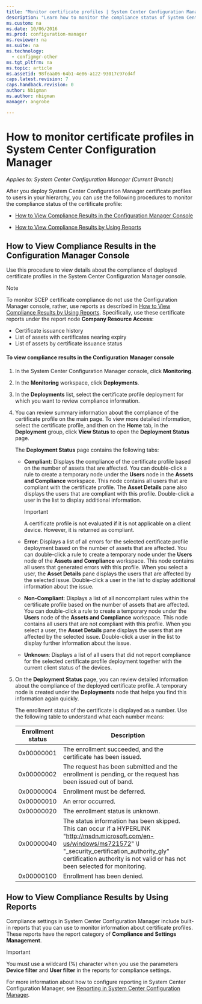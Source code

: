 ```yaml
---
title: "Monitor certificate profiles | System Center Configuration Manager"
description: "Learn how to monitor the compliance status of System Center Configuration Manager certificate profiles."
ms.custom: na
ms.date: 10/06/2016
ms.prod: configuration-manager
ms.reviewer: na
ms.suite: na
ms.technology:
  - configmgr-other
ms.tgt_pltfrm: na
ms.topic: article
ms.assetid: 98feaa06-64b1-4e86-a122-93017c97cd4f
caps.latest.revision: 7
caps.handback.revision: 0
author: Nbigmanms.author: nbigmanmanager: angrobe

---
```

# How to monitor certificate profiles in System Center Configuration Manager*Applies to: System Center Configuration Manager (Current Branch)*

After you deploy System Center Configuration Manager certificate profiles to users in your hierarchy, you can use the following procedures to monitor the compliance status of the certificate profile:  

-   [How to View Compliance Results in the Configuration Manager Console](#BKMK_console)  

-   [How to View Compliance Results by Using Reports](#BKMK_Reports)  

##  <a name="BKMK_console"></a> How to View Compliance Results in the Configuration Manager Console  
 Use this procedure to view details about the compliance of deployed certificate profiles in the System Center Configuration Manager console.  

> [!NOTE]  
>  To monitor SCEP certificate compliance  do not use the Configuration Manager console, rather, use reports as described in [How to View Compliance Results by Using Reports](#BKMK_Reports). Specifically, use these  certificate reports under the report node **Company Resource Access**:  
>   
>  -   Certificate issuance history  
> -   List of assets with certificates nearing expiry  
> -   List of assets by certificate issuance status  

#### To view compliance results in the Configuration Manager console  

1.  In the System Center Configuration Manager console, click **Monitoring**.  

2.  In the **Monitoring** workspace, click **Deployments**.  

3.  In the **Deployments** list, select the certificate profile deployment for which you want to review compliance information.  

4.  You can review summary information about the compliance of the certificate profile on the main page. To view more detailed information, select the certificate profile, and then on the **Home** tab, in the **Deployment** group, click **View Status** to open the **Deployment Status** page.  

     The **Deployment Status** page contains the following tabs:  

    -   **Compliant**: Displays the compliance of the certificate profile based on the number of assets that are affected. You can double-click a rule to create a temporary node under the **Users** node in the **Assets and Compliance** workspace. This node contains all users that are compliant with the certificate profile. The **Asset Details** pane also displays the users that are compliant with this profile. Double-click a user in the list to display additional information.  

        > [!IMPORTANT]  
        >  A certificate profile is not evaluated if it is not applicable on a client device. However, it is returned as compliant.  

    -   **Error**: Displays a list of all errors for the selected certificate profile deployment based on the number of assets that are affected. You can double-click a rule to create a temporary node under the **Users** node of the **Assets and Compliance** workspace. This node contains all users that generated errors with this profile. When you select a user, the **Asset Details** pane displays the users that are affected by the selected issue. Double-click a user in the list to display additional information about the issue.  

    -   **Non-Compliant**: Displays a list of all noncompliant rules within the certificate profile based on the number of assets that are affected. You can double-click a rule to create a temporary node under the **Users** node of the **Assets and Compliance** workspace. This node contains all users that are not compliant with this profile. When you select a user, the **Asset Details** pane displays the users that are affected by the selected issue. Double-click a user in the list to display further information about the issue.  

    -   **Unknown**: Displays a list of all users that did not report compliance for the selected certificate profile deployment together with the current client status of the devices.  

5.  On the **Deployment Status** page, you can review detailed information about the compliance of the deployed certificate profile. A temporary node is created under the **Deployments** node that helps you find this information again quickly.  

     The enrollment status of the certificate is displayed as a number. Use the following table to understand what each number means:  

    |Enrollment status|Description|  
    |-----------------------|-----------------|  
    |0x00000001|The enrollment succeeded, and the certificate has been issued.|  
    |0x00000002|The request has been submitted and the enrollment is pending, or the request has been issued out of band.|  
    |0x00000004|Enrollment must be deferred.|  
    |0x00000010|An error occurred.|  
    |0x00000020|The enrollment status is unknown.|  
    |0x00000040|The status information has been skipped. This can occur if a  HYPERLINK "http://msdn.microsoft.com/en-us/windows/ms721572" \l "_security_certification_authority_gly" certification authority is not valid or has not been selected for monitoring.|  
    |0x00000100|Enrollment has been denied.|  

##  <a name="BKMK_Reports"></a> How to View Compliance Results by Using Reports

 Compliance settings in System Center Configuration Manager include built-in reports that you can use to monitor information about certificate profiles. These reports have the report category of **Compliance and Settings Management**.  

> [!IMPORTANT]  
>  You must use a wildcard (%) character when you use the parameters **Device filter** and **User filter** in the reports for compliance settings.  

 For more information about how to configure reporting in System Center Configuration Manager, see [Reporting in System Center Configuration Manager](../../core/servers/manage/reporting.md).  
